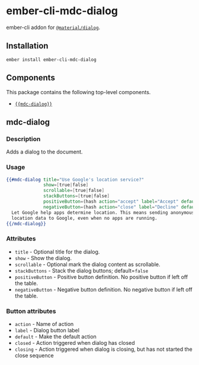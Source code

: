 ember-cli-mdc-dialog
======================

ember-cli addon for [`@material/dialog`](https://github.com/material-components/material-components-web/tree/master/packages/mdc-dialog).

Installation
------------

    ember install ember-cli-mdc-dialog

Components
-----------

This package contains the following top-level components.

* [`{{mdc-dialog}}`](#mdc-dialog)

mdc-dialog
---------------------

### Description

Adds a dialog to the document.

### Usage

```handlebars
{{#mdc-dialog title="Use Google's location service?"
              show=[true|false]
              scrollable=[true|false]
              stackButtons=[true|false]
              positiveButton=(hash action="accept" label="Accept" default=[true|false] closed=(action "accept") closing=(action "accepting"))
              negativeButton=(hash action="close" label="Decline" default=[true|false] closed=(action "close") closing=(action "closing"))}}
  Let Google help apps determine location. This means sending anonymous
  location data to Google, even when no apps are running.
{{/mdc-dialog}}
```

### Attributes

* `title` - Optional title for the dialog.
* `show` - Show the dialog.
* `scrollable` - Optional mark the dialog content as scrollable.
* `stackButtons` - Stack the dialog buttons; default=`false`
* `positiveButton` - Positive button definition. No positive button if left off the table.
* `negativeButton` - Negative button definition. No negative button if left off the table.

### Button attributes

* `action` - Name of action
* `label` - Dialog button label
* `default` - Make the default action
* `closed` - Action triggered when dialog has closed
* `closing` - Action triggered when dialog is closing, but has not started the close sequence
